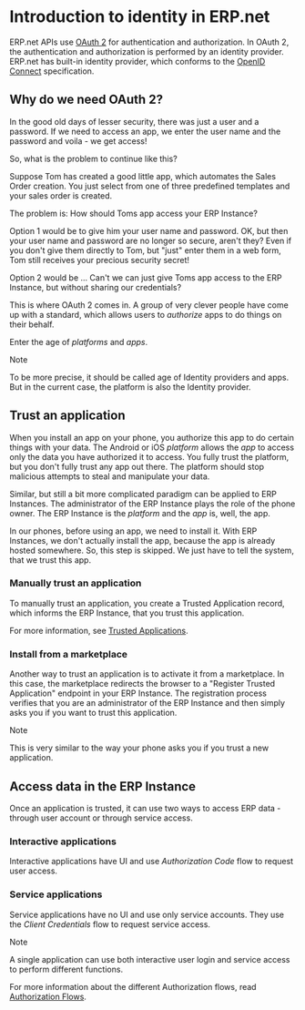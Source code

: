 # Introduction to identity in ERP.net

ERP.net APIs use [OAuth 2](https://oauth.net/2/) for authentication and authorization.
In OAuth 2, the authentication and authorization is performed by an identity provider.
ERP.net has built-in identity provider, which conforms to the [OpenID Connect](https://openid.net/connect/) specification.

## Why do we need OAuth 2?

In the good old days of lesser security, there was just a user and a password.
If we need to access an app, we enter the user name and the password and voila - we get access!

So, what is the problem to continue like this?

Suppose Tom has created a good little app, which automates the Sales Order creation.
You just select from one of three predefined templates and your sales order is created.

The problem is: How should Toms app access your ERP Instance?

Option 1 would be to give him your user name and password.
OK, but then your user name and password are no longer so secure, aren't they?
Even if you don't give them directly to Tom, but "just" enter them in a web form, Tom still receives your precious security secret!

Option 2 would be ... Can't we can just give Toms app access to the ERP Instance, but without sharing our credentials?

This is where OAuth 2 comes in. A group of very clever people have come up with a standard, which allows users to *authorize* apps to do things on their behalf.

Enter the age of *platforms* and *apps*.

> [!note]
> To be more precise, it should be called age of Identity providers and apps.
> But in the current case, the platform is also the Identity provider.

## Trust an application

When you install an app on your phone, you authorize this app to do certain things with your data. 
The Android or iOS *platform* allows the *app* to access only the data you have authorized it to access.
You fully trust the platform, but you don't fully trust any app out there.
The platform should stop malicious attempts to steal and manipulate your data.

Similar, but still a bit more complicated paradigm can be applied to ERP Instances.
The administrator of the ERP Instance plays the role of the phone owner.
The ERP Instance is the *platform* and the *app* is, well, the app.

In our phones, before using an app, we need to install it.
With ERP Instances, we don't actually install the app, because the app is already hosted somewhere.
So, this step is skipped.
We just have to tell the system, that we trust this app.

### Manually trust an application

To manually trust an application, you create a Trusted Application record, which informs the ERP Instance, that you trust this application.

For more information, see [Trusted Applications](trusted-applications.md).

### Install from a marketplace

Another way to trust an application is to activate it from a marketplace.
In this case, the marketplace redirects the browser to a "Register Trusted Application" endpoint in your ERP Instance.
The registration process verifies that you are an administrator of the ERP Instance and then simply asks you if you want to trust this application.

> [!NOTE]
> This is very similar to the way your phone asks you if you trust a new application.

## Access data in the ERP Instance

Once an application is trusted, it can use two ways to access ERP data - through user account or through service access.

### Interactive applications

Interactive applications have UI and use *Authorization Code* flow to request user access.

### Service applications

Service applications have no UI and use only service accounts.
They use the *Client Credentials* flow to request service access.

> [!note]
> A single application can use both interactive user login and service access to perform different functions.

For more information about the different Authorization flows, read [Authorization Flows](authorization-flows.md).
